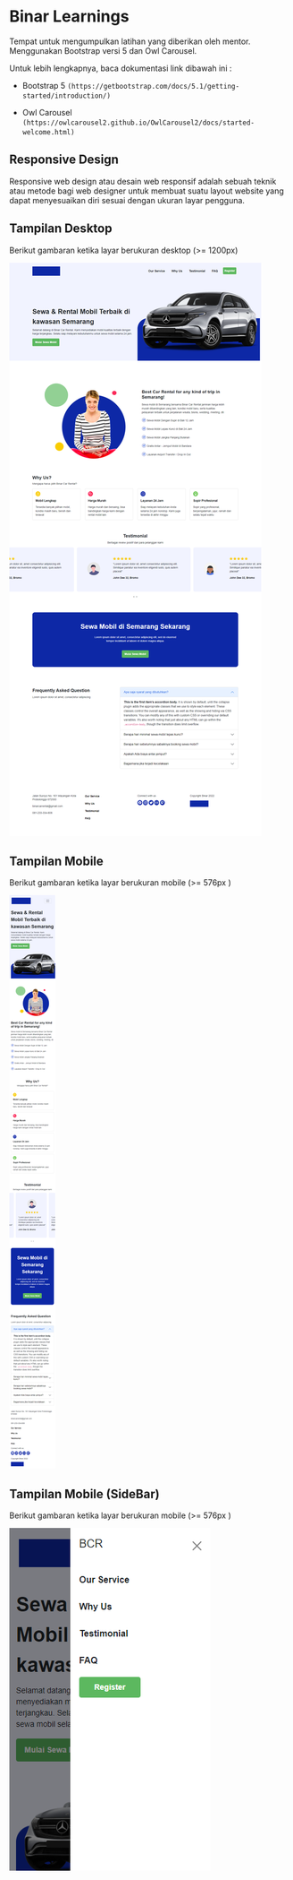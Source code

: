 # Binar Learnings

Tempat untuk mengumpulkan latihan yang diberikan oleh mentor. Menggunakan Bootstrap versi 5 dan Owl Carousel.

Untuk lebih lengkapnya, baca dokumentasi link dibawah ini :

 - Bootstrap 5 `(https://getbootstrap.com/docs/5.1/getting-started/introduction/)`

 - Owl Carousel `(https://owlcarousel2.github.io/OwlCarousel2/docs/started-welcome.html)`

## Responsive Design

Responsive web design atau desain web responsif adalah sebuah teknik atau metode bagi web designer untuk membuat suatu layout website yang dapat menyesuaikan diri sesuai dengan ukuran layar pengguna.


## Tampilan Desktop

Berikut gambaran ketika layar berukuran desktop (>= 1200px)

![diagram](./img/bcr_desktop.png)


## Tampilan Mobile

Berikut gambaran ketika layar berukuran mobile (>= 576px )

![diagram](./img/bcr_mobile.png)

## Tampilan Mobile (SideBar)

Berikut gambaran ketika layar berukuran mobile (>= 576px )

![diagram](./img/bcr_sidebar.png)